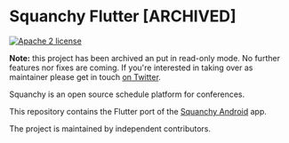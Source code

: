 # Squanchy Flutter [ARCHIVED]
[![Apache 2 license](https://img.shields.io/github/license/squanchy-dev/squanchy-flutter.svg?style=for-the-badge)](https://github.com/squanchy-dev/squanchy-flutter/blob/master/LICENSE)

**Note:** this project has been archived an put in read-only mode. No further features nor fixes are coming. If you're interested in taking over as maintainer please get in touch [on Twitter](https://twitter.com/seebrock3r).

Squanchy is an open source schedule platform for conferences.

This repository contains the Flutter port of the [Squanchy Android](https://github.com/squanchy-dev/squanchy-android) app.

The project is maintained by independent contributors.
